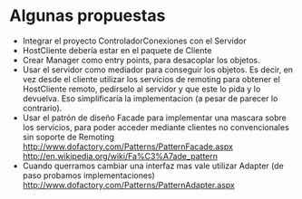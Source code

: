 # Algunas propuestas #

  * Integrar el proyecto ControladorConexiones con el Servidor
  * HostCliente debería estar en el paquete de Cliente
  * Crear Manager como entry points, para desacoplar los objetos.
  * Usar el servidor como mediador para conseguir los objetos. Es decir, en vez desde el cliente utilizar los servicios de remoting para obtener el HostCliente remoto, pedirselo al servidor y que este lo pida y lo devuelva. Eso simplificaría la implementacion (a pesar de parecer lo contrario).
  * Usar el patrón de diseño Facade para implementar una mascara sobre los servicios, para poder acceder mediante clientes no convencionales sin soporte de Remoting http://www.dofactory.com/Patterns/PatternFacade.aspx http://en.wikipedia.org/wiki/Fa%C3%A7ade_pattern
  * Cuando querramos cambiar una interfaz mas vale utilizar Adapter (de paso probamos implementaciones) http://www.dofactory.com/Patterns/PatternAdapter.aspx